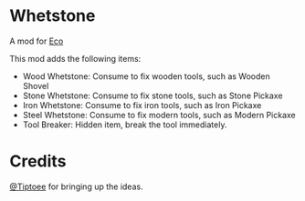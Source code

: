 # Whetstone

A mod for [Eco](https://play.eco/)

This mod adds the following items:

* Wood Whetstone: Consume to fix wooden tools, such as Wooden Shovel
* Stone Whetstone: Consume to fix stone tools, such as Stone Pickaxe
* Iron Whetstone: Consume to fix iron tools, such as Iron Pickaxe
* Steel Whetstone: Consume to fix modern tools, such as Modern Pickaxe
* Tool Breaker: Hidden item, break the tool immediately.

# Credits

[@Tiptoee](https://github.com/Tiptoee) for bringing up the ideas.
